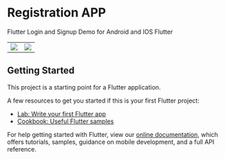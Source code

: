 # Registration APP

Flutter Login and Signup Demo for Android and IOS Flutter



<table style="border: none;">  
<!--     <tr>
    <td>First Screen Page</td>
     <td>Holiday Mention</td>
    
  </tr>  -->
  <tr >
    <td ><img src="https://user-images.githubusercontent.com/57150383/116878277-91d91080-ac38-11eb-89e4-aa9e16b42a13.png" ></td>
    <td  ><img src="https://user-images.githubusercontent.com/57150383/116878293-96052e00-ac38-11eb-9f69-ddb19405b525.png" ></td>
  </tr>
 </table>
 



 

## Getting Started

This project is a starting point for a Flutter application.

A few resources to get you started if this is your first Flutter project:

- [Lab: Write your first Flutter app](https://flutter.dev/docs/get-started/codelab)
- [Cookbook: Useful Flutter samples](https://flutter.dev/docs/cookbook)

For help getting started with Flutter, view our
[online documentation](https://flutter.dev/docs), which offers tutorials,
samples, guidance on mobile development, and a full API reference.
